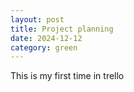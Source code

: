 ```yaml
---
layout: post
title: Project planning
date: 2024-12-12
category: green
---
```

This is my first time in trello
